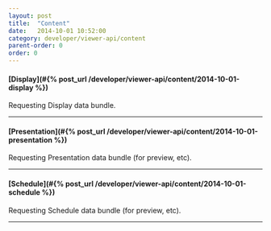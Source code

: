 ```yaml
---
layout: post
title:  "Content"
date:   2014-10-01 10:52:00
category: developer/viewer-api/content
parent-order: 0
order: 0
---
```


#### [Display](#{% post_url /developer/viewer-api/content/2014-10-01-display %})

Requesting Display data bundle.

***

#### [Presentation](#{% post_url /developer/viewer-api/content/2014-10-01-presentation %})

Requesting Presentation data bundle (for preview, etc).

***

#### [Schedule](#{% post_url /developer/viewer-api/content/2014-10-01-schedule %})

Requesting Schedule data bundle (for preview, etc).

***
